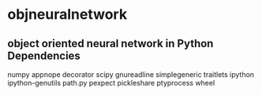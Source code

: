 # objneuralnetwork
 object oriented neural network in Python
Dependencies
----
numpy
appnope
decorator
scipy
gnureadline
simplegeneric
traitlets
ipython
ipython-genutils
path.py
pexpect
pickleshare
ptyprocess
wheel
